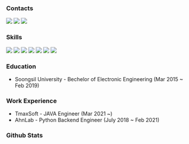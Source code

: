 <!---
- 👋 Hi, I’m @LeeeSeongwon
- 👀 I’m interested in ...
- 🌱 I’m currently learning ...
- 💞️ I’m looking to collaborate on ...
- 📫 How to reach me ...

LeeeSeongwon/LeeeSeongwon is a ✨ special ✨ repository because its `README.md` (this file) appears on your GitHub profile.
You can click the Preview link to take a look at your changes.
--->

### Contacts
<a href="https://www.linkedin.com/in/developer-seongwon"><img src="https://img.shields.io/badge/-LinkedIn-blue?style=flat-square&logo=Linkedin&logoColor=white&link=https://www.linkedin.com/in/developer-seongwon"/></a>
<a href="https://tjddnjs.tistory.com"><img src="https://img.shields.io/badge/-Blog-FF5722?style=flat-square&logo=Blogger&logoColor=white&link=https://tjddnjs.tistory.com/"/></a>
<a href="mailto:leeseongwon13@gmail.com"><img src="https://img.shields.io/badge/Mail-d14836?style=flat-square&logo=Gmail&logoColor=white&link=mailto:leeseongwon13@gmail.com"/></a>


### Skills
<img src="https://img.shields.io/badge/Django-092E20?style=flat-square&logo=Django&logoColor=white"/></a>
<img src="https://img.shields.io/badge/Docker-2496ED?style=flat-square&logo=Docker&logoColor=white"/></a>
<img src="https://img.shields.io/badge/Python-3766AB?style=flat-square&logo=Python&logoColor=white"/></a>
<img src="https://img.shields.io/badge/Java-007396?style=flat-square&logo=JAVA&logoColor=white"/></a>
<img src="https://img.shields.io/badge/MySQL-4479A1?style=flat-square&logo=MySQL&logoColor=white"/></a>
<img src="https://img.shields.io/badge/MariaDB-003545?style=flat-square&logo=MariaDB&logoColor=white"/></a>
<img src="https://img.shields.io/badge/MongoDB-47A248?style=flat-square&logo=MongoDB&logoColor=white"/></a>


### Education
* Soongsil University -  Bechelor of Electronic Engineering (Mar 2015 ~ Feb 2019)


### Work Experience
* TmaxSoft - JAVA Engineer (Mar 2021 ~) <br>
* AhnLab - Python Backend Engineer (July 2018 ~ Feb 2021)


<!-- ### Activities -->

### Github Stats
